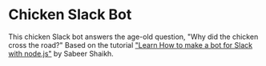 # Chicken Slack Bot

This chicken Slack bot answers the age-old question, "Why did the chicken cross the road?"
Based on the tutorial ["Learn How to make a bot for Slack with node.js"](https://www.eduonix.com/blog/web-programming-tutorials/learn-make-bot-slack-node-js) by Sabeer Shaikh.